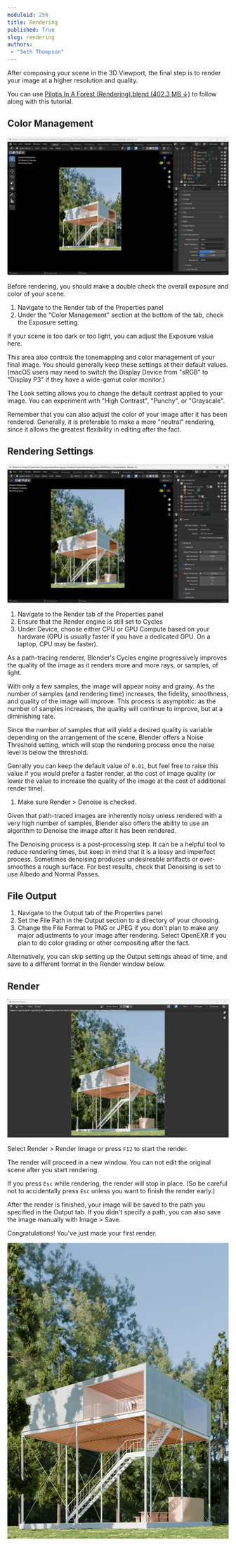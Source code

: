 ```yaml
---
moduleid: 256
title: Rendering
published: True
slug: rendering
authors:
 - "Seth Thompson"
---
```


After composing your scene in the 3D Viewport, the final step is to render your image at a higher resolution and quality.

You can use [Pilotis In A Forest (Rendering).blend (402.3 MB ↓)](https://drive.google.com/file/d/16AFj6BMU-4oOydYxO4n0nnxMmXAepTef/view?usp=sharing) to follow along with this tutorial.


## Color Management

![Color & Exposure](images/6-rendering/00-color-exposure.png)

Before rendering, you should make a double check the overall exposure and color of your scene.

1. Navigate to the Render tab of the Properties panel
1. Under the "Color Management" section at the bottom of the tab, check the Exposure setting.

If your scene is too dark or too light, you can adjust the Exposure value here.

This area also controls the tonemapping and color management of your final image. You should generally keep these settings at their default values. (macOS users may need to switch the Display Device from "sRGB" to "Display P3" if they have a wide-gamut color monitor.)

The Look setting allows you to change the default contrast applied to your image. You can experiment with "High Contrast", "Punchy", or "Grayscale".

Remember that you can also adjust the color of your image after it has been rendered. Generally, it is preferable to make a more "neutral" rendering, since it allows the greatest flexibility in editing after the fact.

## Rendering Settings

![Render Settings](images/6-rendering/01-render-settings.png)

1. Navigate to the Render tab of the Properties panel
1. Ensure that the Render engine is still set to Cycles
1. Under Device, choose either CPU or GPU Compute based on your hardware (GPU is usually faster if you have a dedicated GPU. On a laptop, CPU may be faster).

As a path-tracing renderer, Blender's Cycles engine progressively improves the quality of the image as it renders more and more rays, or samples, of light.

With only a few samples, the image will appear noisy and grainy. As the number of samples (and rendering time) increases, the fidelity, smoothness, and quality of the image will improve. This process is asymptotic: as the number of samples increases, the quality will continue to improve, but at a diminishing rate.

Since the number of samples that will yield a desired quality is variable depending on the arrangement of the scene, Blender offers a Noise Threshold setting, which will stop the rendering process once the noise level is below the threshold.

Genrally you can keep the default value of `0.01`, but feel free to raise this value if you would prefer a faster render, at the cost of image quality (or lower the value to increase the quality of the image at the cost of additional render time).

1. Make sure Render > Denoise is checked.

Given that path-traced images are inherently noisy unless rendered with a very high number of samples, Blender also offers the ability to use an algorithm to Denoise the image after it has been rendered.

The Denoising process is a post-processing step. It can be a helpful tool to reduce rendering times, but keep in mind that it is a lossy and imperfect process. Sometimes denoising produces undesireable artifacts or over-smoothes a rough surface. For best results, check that Denoising is set to use Albedo and Normal Passes.

## File Output

1. Navigate to the Output tab of the Properties panel
1. Set the File Path in the Output section to a directory of your choosing.
1. Change the File Format to PNG or JPEG if you don't plan to make any major adjustments to your image after rendering. Select OpenEXR if you plan to do color grading or other compositing after the fact.

Alternatively, you can skip setting up the Output settings ahead of time, and save to a different format in the Render window below.

## Render

![Render](images/6-rendering/10-render.png)

Select Render > Render Image or press `F12` to start the render.

The render will proceed in a new window. You can not edit the original scene after you start rendering.

If you press `Esc` while rendering, the render will stop in place. (So be careful not to accidentally press `Esc` unless you want to finish the render early.)

After the render is finished, your image will be saved to the path you specified in the Output tab. If you didn't specify a path, you can also save the image manually with Image > Save.

Congratulations! You've just made your first render.

![Final Render](images/6-rendering/render.png)